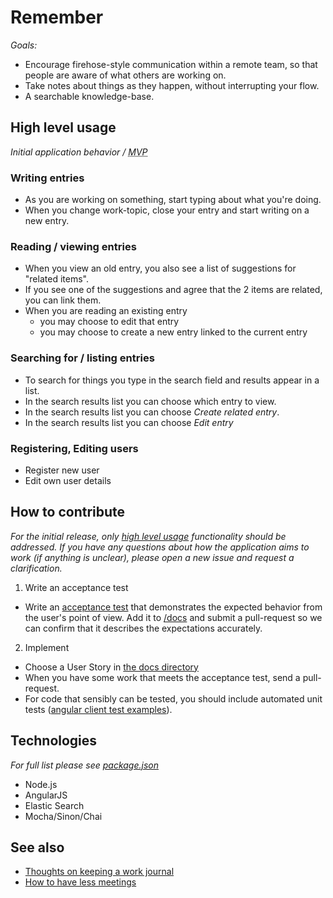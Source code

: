 # Remember
_Goals:_

- Encourage firehose-style communication within a remote team, so that people are aware of what others are working on.
- Take notes about things as they happen, without interrupting your flow.
- A searchable knowledge-base.

<a name="HighLevelUsage"></a>
## High level usage
_Initial application behavior / <abbr title="Minimum Viable Product">MVP</abbr>_

### Writing entries
- As you are working on something, start typing about what you're doing.
- When you change work-topic, close your entry and start writing on a new entry.

### Reading / viewing entries 
- When you view an old entry, you also see a list of suggestions for "related items".
- If you see one of the suggestions and agree that the 2 items are related, you can link them.
- When you are reading an existing entry
  - you may choose to edit that entry
  - you may choose to create a new entry linked to the current entry

### Searching for / listing entries
- To search for things you type in the search field and results appear in a list.
- In the search results list you can choose which entry to view.
- In the search results list you can choose _Create related entry_.
- In the search results list you can choose _Edit entry_

### Registering, Editing users
- Register new user
- Edit own user details

## How to contribute
_For the initial release, only [high level usage](#HighLevelUsage) functionality should be addressed. If you have any questions about how the application aims to work (if anything is unclear), please open a new issue and request a clarification._

1. Write an acceptance test
  - Write an [acceptance test](https://github.com/x-team/standards/blob/master/end-user-tests/README.md) that demonstrates the expected behavior from the user's point of view. Add it to [/docs](/docs) and submit a pull-request so we can confirm that it describes the expectations accurately.
2. Implement
  - Choose a User Story in [the docs directory](/docs)
  - When you have some work that meets the acceptance test, send a pull-request.
  - For code that sensibly can be tested, you should include automated unit tests ([angular client test examples](/client/test)).

## Technologies
_For full list please see [package.json](/package.json)_

- Node.js
- AngularJS
- Elastic Search
- Mocha/Sinon/Chai

## See also
- [Thoughts on keeping a work journal](https://github.com/joshwnj/words/blob/master/work-journal.md)
- [How to have less meetings](http://x-team.com/2014/12/less-meetings/)